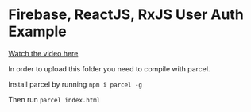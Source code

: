 # Firebase, ReactJS, RxJS User Auth Example

[Watch the video here](https://www.youtube.com/watch?v=FDynEjm8sxQ)

In order to upload this folder you need to compile with parcel.

Install parcel by running `npm i parcel -g`

Then run `parcel index.html`
